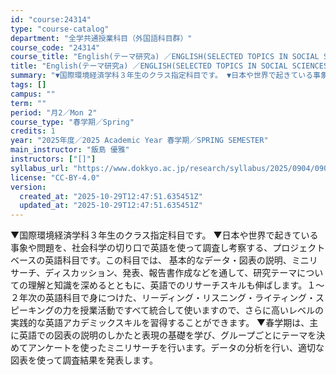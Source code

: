 ```yaml
---
id: "course:24314"
type: "course-catalog"
department: "全学共通授業科目（外国語科目群）"
course_code: "24314"
course_title: "English(テーマ研究a) ／ENGLISH(SELECTED TOPICS IN SOCIAL SCIENCES A)"
title: "English(テーマ研究a) ／ENGLISH(SELECTED TOPICS IN SOCIAL SCIENCES A)"
summary: "▼国際環境経済学科３年生のクラス指定科目です。 ▼日本や世界で起きている事象や問題を、社会科学の切り口で英語を使って調査し考察する、プロジェクトベースの英語科目です。この科目では、 基本的なデータ・図表の説明、ミニリサーチ、ディスカッション…"
tags: []
campus: ""
term: ""
period: "月2／Mon 2"
course_type: "春学期／Spring"
credits: 1
year: "2025年度／2025 Academic Year 春学期／SPRING SEMESTER"
main_instructor: "飯島 優雅"
instructors: ["[]"]
syllabus_url: "https://www.dokkyo.ac.jp/research/syllabus/2025/0904/0904_24314_ja_JP.html"
license: "CC-BY-4.0"
version:
  created_at: "2025-10-29T12:47:51.635451Z"
  updated_at: "2025-10-29T12:47:51.635451Z"
---
```

▼国際環境経済学科３年生のクラス指定科目です。 ▼日本や世界で起きている事象や問題を、社会科学の切り口で英語を使って調査し考察する、プロジェクトベースの英語科目です。この科目では、 基本的なデータ・図表の説明、ミニリサーチ、ディスカッション、発表、報告書作成などを通して、研究テーマについての理解と知識を深めるとともに、英語でのリサーチスキルも伸ばします。１～２年次の英語科目で身につけた、リーディング・リスニング・ライティング・スピーキングの力を授業活動ですべて統合して使いますので、さらに高いレベルの実践的な英語アカデミックスキルを習得することができます。 ▼春学期は、主に英語での図表の説明のしかたと表現の基礎を学び、グループごとにテーマを決めてアンケートを使ったミニリサーチを行います。データの分析を行い、適切な図表を使って調査結果を発表します。
